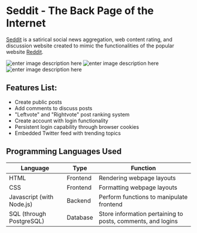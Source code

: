 # Seddit - The Back Page of the Internet
[Seddit](www.seddit-online.herokuapp.com) is a satirical social news aggregation, web content rating, and discussion website created to mimic the functionalities of the popular website [Reddit](www.reddit.com).

![enter image description here](https://github.com/n1ckDotEXE/Seddit/blob/master/img/cs.png?raw=true) ![enter image description here](https://github.com/n1ckDotEXE/Seddit/blob/master/img/pj.png?raw=true)  ![enter image description here](https://github.com/n1ckDotEXE/Seddit/blob/master/img/nn.png?raw=true)

## Features List:
 - Create public posts
 - Add comments to discuss posts
 - "Leftvote" and "Rightvote" post ranking system
 - Create account with login functionality
 - Persistent login capability through browser cookies
 - Embedded Twitter feed with trending topics

## Programming Languages Used
|Language|Type|Function|
|-|-|-|
|HTML|Frontend|Rendering webpage layouts|
|CSS|Frontend|Formatting webpage layouts|
|Javascript (with Node.js)|Backend|Perform functions to manipulate frontend|
|SQL (through PostgreSQL)|Database|Store information pertaining to posts, comments, and logins|
